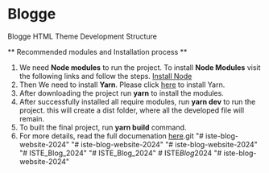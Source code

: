 # Blogge
Blogge HTML Theme Development Structure


** Recommended modules and Installation process ** 
1. We need **Node modules** to run the project. To install **Node Modules** visit the following links and follow the steps. [Install Node](https://nodejs.org/en/)
2. Then We need to install **Yarn**. Please click [here](https://yarnpkg.com/getting-started/install) to install Yarn.
3. After downloading the project run **yarn** to install the modules.
4. After successfully installed all require modules, run **yarn dev** to run the project. this will create a dist folder, where all the developed file will remain.
5. To built the final project, run **yarn build** command.
6. For more details, read the full documenation [here](https://documentation.staticmania.com/docs/blogge/).git 
"# iste-blog-website-2024" 
"# iste-blog-website-2024" 
"# iste-blog-website-2024" 
"# ISTE_Blog_2024" 
"# ISTE_Blog_2024" 
#   I S T E _ B l o g _ 2 0 2 4  
 "# iste-blog-website-2024" 
